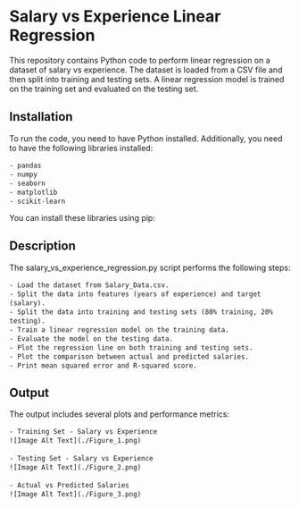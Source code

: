 # Salary vs Experience Linear Regression

This repository contains Python code to perform linear regression on a dataset of salary vs experience. The dataset is loaded from a CSV file and then split into training and testing sets. A linear regression model is trained on the training set and evaluated on the testing set.

## Installation

To run the code, you need to have Python installed. Additionally, you need to have the following libraries installed:

	- pandas
	- numpy
	- seaborn
	- matplotlib
	- scikit-learn

You can install these libraries using pip:


## Description

The salary_vs_experience_regression.py script performs the following steps:

	- Load the dataset from Salary_Data.csv.
	- Split the data into features (years of experience) and target (salary).
	- Split the data into training and testing sets (80% training, 20% testing).
	- Train a linear regression model on the training data.
	- Evaluate the model on the testing data.
	- Plot the regression line on both training and testing sets.
	- Plot the comparison between actual and predicted salaries.
	- Print mean squared error and R-squared score.


## Output

The output includes several plots and performance metrics:

	- Training Set - Salary vs Experience
	![Image Alt Text](./Figure_1.png)

	- Testing Set - Salary vs Experience
	![Image Alt Text](./Figure_2.png)

	- Actual vs Predicted Salaries
	![Image Alt Text](./Figure_3.png)
